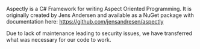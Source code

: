 Aspectly is a C# Framework for writing Aspect Oriented Programming.
It is originally created by Jens Andersen and available as a NuGet package with documentation here: https://github.com/jensandresen/aspectly

Due to lack of maintenance leading to security issues, we have transferred what was necessary for our code to work.
